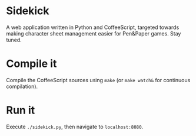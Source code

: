 Sidekick
========

A web application written in Python and CoffeeScript, targeted towards making character sheet management easier for Pen&Paper games. Stay tuned.

Compile it
==========

Compile the CoffeeScript sources using `make` (or `make watch&` for continuous compilation).

Run it
======

Execute `./sidekick.py`, then navigate to `localhost:8080`.
